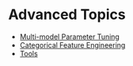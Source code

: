 # Advanced Topics

* [Multi-model Parameter Tuning](multi-model_parameter_tuning_for_higgs_dataset.md)
* [Categorical Feature Engineering](categorical_feature_engineering.md)
* [Tools](tools.md)

